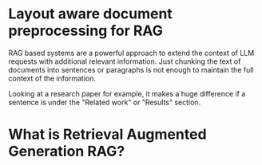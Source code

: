 # Layout aware document preprocessing for RAG

RAG based systems are a powerful approach to extend the context of LLM requests with additional relevant information.
Just chunking the text of documents into sentences or paragraphs is not enough to maintain the full context of the information.

Looking at a research paper for example, it makes a huge difference if a sentence is under the "Related work" or "Results" section.


# What is Retrieval Augmented Generation RAG?

